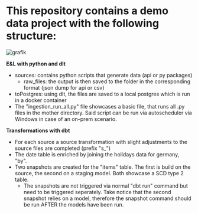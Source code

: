 # This repository contains a demo data project with the following structure:

![grafik](https://github.com/user-attachments/assets/5f3c0627-8ae6-44cf-b8e3-96b9a12996fe)




**E&L with python and dlt**
- sources: contains python scripts that generate data (api or py packages)
  - raw_files: the output is then saved to the folder in the corresponding format (json dump for api or csv)
- toPostgres: using dlt, the files are saved to a local postgres which is run in a docker container
- The "ingestion_run_all.py" file showcases a basic file, that runs all .py files in the mother directory. Said script can be run via autoscheduler via Windows in case of an on-prem scenario.


**Transformations with dbt**
- For each source a source transformation with slight adjustments to the source files are completed (prefix "s_")
- The date table is enriched by joining the holidays data for germany, "by".
- Two snapshots are created for the "items" table. The first is build on the source, the second on a staging model. Both showcase a SCD type 2 table.
  - The snapshots are not triggered via normal "dbt run" command but need to be triggered seperately. Take notice that the second snapshot relies on a model, therefore the snapshot command should be run AFTER the models have been run.


